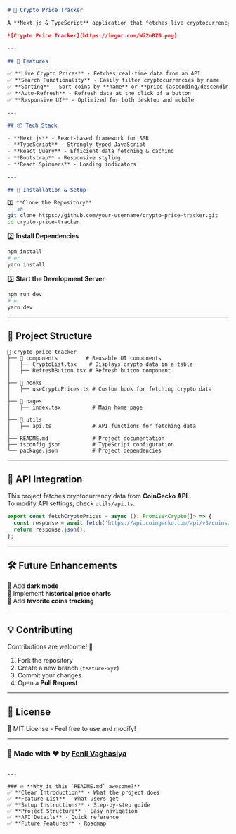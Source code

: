 ```markdown
# 🚀 Crypto Price Tracker

A **Next.js & TypeScript** application that fetches live cryptocurrency prices using **React Query** and provides features like **search, sorting, and auto-refresh**.  

![Crypto Price Tracker](https://imgur.com/Wi2uBZG.png) 

---

## 🌟 Features

✅ **Live Crypto Prices** - Fetches real-time data from an API  
✅ **Search Functionality** - Easily filter cryptocurrencies by name  
✅ **Sorting** - Sort coins by **name** or **price (ascending/descending)**  
✅ **Auto-Refresh** - Refresh data at the click of a button  
✅ **Responsive UI** - Optimized for both desktop and mobile  

---

## 📦 Tech Stack

- **Next.js** - React-based framework for SSR  
- **TypeScript** - Strongly typed JavaScript  
- **React Query** - Efficient data fetching & caching  
- **Bootstrap** - Responsive styling  
- **React Spinners** - Loading indicators  

---

## 🚀 Installation & Setup

1️⃣ **Clone the Repository**
```sh
git clone https://github.com/your-username/crypto-price-tracker.git
cd crypto-price-tracker
```

2️⃣ **Install Dependencies**
```sh
npm install
# or
yarn install
```

3️⃣ **Start the Development Server**
```sh
npm run dev
# or
yarn dev
```

---

## 🔧 Project Structure

```
📂 crypto-price-tracker
├── 📁 components         # Reusable UI components
│   ├── CryptoList.tsx    # Displays crypto data in a table
│   ├── RefreshButton.tsx # Refresh button component
│
├── 📁 hooks
│   ├── useCryptoPrices.ts # Custom hook for fetching crypto data
│
├── 📁 pages
│   ├── index.tsx          # Main home page
│
├── 📁 utils
│   ├── api.ts             # API functions for fetching data
│
├── README.md              # Project documentation
├── tsconfig.json          # TypeScript configuration
└── package.json           # Project dependencies
```

---

## 📡 API Integration

This project fetches cryptocurrency data from **CoinGecko API**.  
To modify API settings, check `utils/api.ts`.  

```ts
export const fetchCryptoPrices = async (): Promise<Crypto[]> => {
  const response = await fetch('https://api.coingecko.com/api/v3/coins/markets?vs_currency=usd');
  return response.json();
};
```

---

## 🛠️ Future Enhancements

🔹 Add **dark mode**  
🔹 Implement **historical price charts**  
🔹 Add **favorite coins tracking**  

---

## 💡 Contributing

Contributions are welcome! 🚀  
1. Fork the repository  
2. Create a new branch (`feature-xyz`)  
3. Commit your changes  
4. Open a **Pull Request**  

---

## 📝 License

📜 MIT License - Feel free to use and modify!  

---

### 💙 Made with ❤️ by [Fenil Vaghasiya](https://github.com/Fenil-v)
```

---

### 🔥 **Why is this `README.md` awesome?**
✅ **Clear Introduction** - What the project does  
✅ **Feature List** - What users get  
✅ **Setup Instructions** - Step-by-step guide  
✅ **Project Structure** - Easy navigation  
✅ **API Details** - Quick reference  
✅ **Future Features** - Roadmap  

